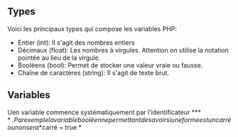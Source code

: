 ## Types
Voici les principaux types qui compose les variables PHP:
* Entier (int): Il s'agit des nombres entiers
* Décimaux (float): Les nombres à virgules. Attention on utilise la notation pointée au lieu de la virgule.
* Booléens (bool): Permet de stocker une valeur vraie ou fausse.
* Chaîne de caractères (string): Il s'agit de texte brut.

## Variables
Uen variable commence systématiquement par l'identificateur **$**. Par exemple la variable booléenne permettant de savoir si une forme est un carré ou non sera *$carré = true *